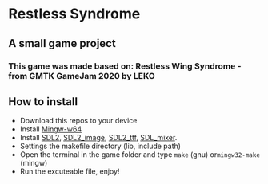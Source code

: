 # Restless Syndrome
<h2>A small game project</h2>
<h3>This game was made based on: Restless Wing Syndrome - from GMTK GameJam 2020 by LEKO</h3>

## How to install
- Download this repos to your device
- Install [Mingw-w64](https://sourceforge.net/projects/mingw-w64/files/)
- Install [SDL2](https://github.com/libsdl-org/SDL/releases/tag/release-2.26.5), [SDL2_image](https://github.com/libsdl-org/SDL_image/releases/tag/release-2.6.3), [SDL2_ttf](https://github.com/libsdl-org/SDL_ttf/releases/tag/release-2.20.2), [SDL_mixer](https://github.com/libsdl-org/SDL_mixer/releases/tag/release-2.6.3).
- Settings the makefile directory (lib, include path)
- Open the terminal in the game folder and type `make` (gnu) or`mingw32-make` (mingw)
- Run the excuteable file, enjoy!
